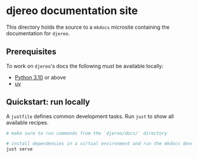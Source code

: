 # djereo documentation site

This directory holds the source to a `mkdocs` microsite containing the documentation for `djereo`.

## Prerequisites

To work on `djereo`'s docs the following must be available locally:

- [Python 3.10](https://docs.python.org/3.10/) or above
- [uv](https://docs.astral.sh/uv/)

## Quickstart: run locally

A `justfile` defines common development tasks. Run `just` to show all available recipes.

```sh
# make sure to run commands from the `djereo/docs/` directory

# install dependencies in a virtual environment and run the mkdocs development server
just serve
```
